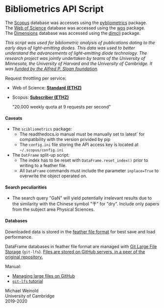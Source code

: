 # Bibliometrics API Script

The [Scopus](https://dev.elsevier.com/) database was accesses using the [pybliometrics](https://pypi.org/project/pybliometrics/) package.\
The [Web of Science](https://apps.webofknowledge.com/) database was accessed using the [wos](https://pypi.org/project/wos/) package.\
The [Dimensions](https://www.dimensions.ai/) database was accessed using the [dimcli](https://pypi.org/project/dimcli/) package.

_This script was used for bibliometric analysis of publications dating to the early days of light-emitting diodes. This data was used to better understand the advancements of light-emitting diode technology. The research project was jointly undertaken by teams of the University of Minnesota, the University of Harvard and the University of Cambridge. It was [funded by the Alfred P. Sloan foundation](https://sloan.org/grant-detail/8567)._

Request throttling per service:

- Web of Science: [**Standard (ETHZ)**](https://developer.clarivate.com/apis/wos#)
- Scopus: [**Subscriber (ETHZ)**](https://dev.elsevier.com/api_key_settings.html)

    "20.000 weekly quota at 9 requests per second"

#### Caveats

- The `scibliometrics` package:
   - The readthedocs.io manual must be manually set to latest` for compatibility with the version privided by pip
   - The `config.ini` file storing the API access key is located at `~/.scopus/config.ini`
- The `DatFrame` split-up script:
   - The index has to be reset with `DataFrame.reset_index()` prior to writing to a feather file.
   - All `DataFrame` commands must include the parameter `inplace=True` to overwrite the object operated on. 
#### Search peculiarities

- The search query "GaN" will yield potentially irrelevant results due to the similarity with the Chinese symbol "干" for "dry". Include only papers from the subject area Physical Sciences.
#### Databases

Downloaded data is stored in the [feather file format](https://blog.rstudio.com/2016/03/29/feather/) for best save and load performance.

DataFrame databases in feather file format are managed with [Git Large File Storage](https://git-lfs.github.com/) (`git-lfs`). [Files are stored on GitHub servers, in a peer of the original repository.](https://stackoverflow.com/questions/32927704/how-to-specify-where-git-lfs-files-will-be-stored)

Manual:
- [Managing large files on GitHub](https://help.github.com/en/github/managing-large-files)
- [`git-lfs` tutorial](https://github.com/git-lfs/git-lfs/wiki/Tutorial)


Michael Weinold\
University of Cambridge\
2019-2020
